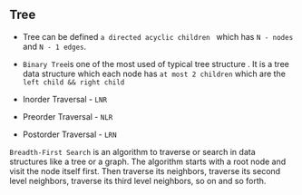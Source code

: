 ## Tree
- Tree can be defined `a directed acyclic children ` which has `N - nodes` and `N - 1 edges`.
- `Binary Tree`is one of the most used of typical tree structure . It is a tree data structure which each node has `at most 2 children` which are the ` left child && right child `

- Inorder Traversal  - `LNR`
- Preorder Traversal - `NLR`
- Postorder Traversal  - `LRN`

`Breadth-First Search` is an algorithm to traverse or search in data structures like a tree or a graph. The algorithm starts with a root node and visit the node itself first. Then traverse its neighbors, traverse its second level neighbors, traverse its third level neighbors, so on and so forth.